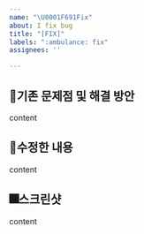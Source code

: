 ```yaml
---
name: "\U0001F691Fix"
about: I fix bug
title: "[FIX]"
labels: ":ambulance: fix"
assignees: ''

---
```


:mag_right:**기존 문제점 및 해결 방안**
---
content

:wrench:**수정한 내용**
---
content

:fireworks:**스크린샷**
---
content
